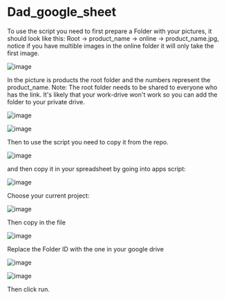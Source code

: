 # Dad_google_sheet

To use the script you need to first prepare a Folder with your pictures, it should look like this: Root -> product_name -> online -> product_name.jpg, notice if you have multible images in the online folder it will only take the first image.

![image](https://github.com/user-attachments/assets/01f29b71-e9a8-4a8f-a378-1dc62d77b26c) 

In the picture is products the root folder and the numbers represent the product_name. Note: The root folder needs to be shared to everyone who has the link. It's likely that your work-drive won't work so you can add the folder to your private drive.

![image](https://github.com/user-attachments/assets/728d5c12-5185-4649-ab65-1c67a765feb0)

![image](https://github.com/user-attachments/assets/181e2cd5-4f2e-46fa-9712-c930dd6bd1df)

Then to use the script you need to copy it from the repo.

![image](https://github.com/user-attachments/assets/32cfe17e-25fe-4b20-9353-da3424e3f795) 

and then copy it in your spreadsheet by going into apps script: 
 
![image](https://github.com/user-attachments/assets/19a458bf-3249-4620-8543-b8d8482cd22d) 


Choose your current project:

![image](https://github.com/user-attachments/assets/ffd3eec0-3da3-4834-b534-cb854447aeb2)
 
Then copy in the file 
 
![image](https://github.com/user-attachments/assets/1a6b0743-42c1-4f8c-b978-08a1e4e44e89) 
 
Replace the Folder ID with the one in your google drive

![image](https://github.com/user-attachments/assets/4916c0d3-95f4-424e-8a50-8c7313dac7f1)


![image](https://github.com/user-attachments/assets/7d814ad6-5fe1-4c46-a1a4-3d61f0039e4c)



Then click run.
 



